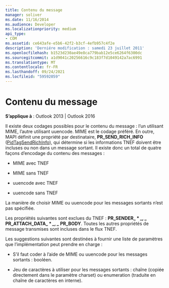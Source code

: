 ```yaml
---
title: Contenu du message
manager: soliver
ms.date: 11/16/2014
ms.audience: Developer
ms.localizationpriority: medium
api_type:
- COM
ms.assetid: ce643afe-e5b6-42f2-b3cf-4efb957c4f2e
description: 'Derniére modification : samedi 23 juillet 2011'
ms.openlocfilehash: b1523d230ae49e8ca779bab12e5ce6264f6300dc
ms.sourcegitcommit: a1d9041c20256616c9c183f7d1049142a7ac6991
ms.translationtype: MT
ms.contentlocale: fr-FR
ms.lasthandoff: 09/24/2021
ms.locfileid: "59592059"
---
```

# <a name="message-content"></a>Contenu du message

  
  
**S’applique à** : Outlook 2013 | Outlook 2016 
  
Il existe deux codages possibles pour le contenu du message : l’un utilisant MIME, l’autre utilisant uuencode. MIME est le codage préféré. En outre, MAPI définit une propriété par destinataire, **PR_SEND_RICH_INFO** ([PidTagSendRichInfo](pidtagsendrichinfo-canonical-property.md)), qui détermine si les informations TNEF doivent être incluses ou non dans un message sortant. Il existe donc un total de quatre façons d’encodage du contenu des messages :
  
- MIME avec TNEF
    
- MIME sans TNEF
    
- uuencode avec TNEF
    
- uuencode sans TNEF
    
La manière de choisir MIME ou uuencode pour les messages sortants n’est pas spécifiée.
  
Les propriétés suivantes sont exclues du TNEF : **PR_SENDER_ \* *_, _* PR_ATTACH_DATA_ \* *_, _* PR_BODY**. Toutes les autres propriétés de message transmises sont incluses dans le flux TNEF.
  
Les suggestions suivantes sont destinées à fournir une liste de paramètres que l’implémentation peut prendre en charge :
  
- S’il faut coder à l’aide de MIME ou uuencode pour les messages sortants : booléen.
    
- Jeu de caractères à utiliser pour les messages sortants : chaîne (copiée directement dans le paramètre charset) ou enumeration (traduite en chaîne de caractères en interne).
    

